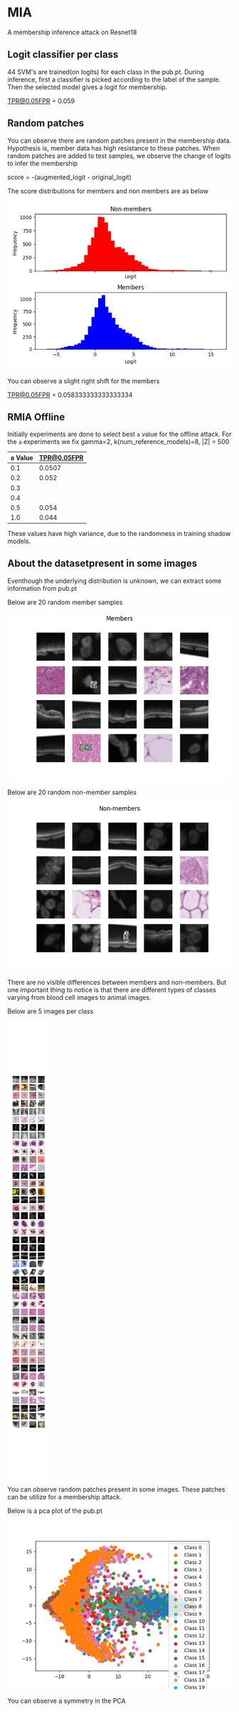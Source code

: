 # MIA
A membership inference attack on Resnet18

## Logit classifier per class

44 SVM's are trained(on logits) for each class in the pub.pt. During inference, first a classifier is picked according to the label of the sample. Then the selected model gives a logit for membership.

TPR@0.05FPR = 0.059

## Random patches

You can observe there are random patches present in the membership data. Hypothesis is, member data has high resistance to these patches.
When random patches are added to test samples, we observe the change of logits to infer the membership

score = -(augmented_logit - original_logit)

The score distributions for members and non members are as below

![image](https://github.com/OshanJayawardana/MIA/blob/main/figures/patched_logit_difference_histograms.png)

You can observe a slight right shift for the members

TPR@0.05FPR = 0.058333333333333334

## RMIA Offline

Initially experiments are done to select best `a` value for the offline attack.
For the `a` experiments we fix gamma=2, k(num_reference_models)=8, |Z| = 500

| a Value | TPR@0.05FPR |
|---------|-------------|
| 0.1     | 0.0507      |
| 0.2     | 0.052       |
| 0.3     |             |
| 0.4     |             |
| 0.5     | 0.054       |
| 1.0     | 0.044       |

These values have high variance, due to the randomness in training shadow models.

## About the datasetpresent in some images

Eventhough the underlying distribution is unknown, we can extract some information from pub.pt

Below are 20 random member samples

![image](https://github.com/OshanJayawardana/MIA/blob/main/figures/members.png)

Below are 20 random non-member samples

![image](https://github.com/OshanJayawardana/MIA/blob/main/figures/non_members.png)

There are no visible differences between members and non-members.
But one important thing to notice is that there are different types of classes varying from blood cell images to animal images.

Below are 5 images per class

![image](https://github.com/OshanJayawardana/MIA/blob/main/figures/class_images.png)

You can observe random patches present in some images. These patches can be utilize for a membership attack.

Below is a pca plot of the pub.pt

![image](https://github.com/OshanJayawardana/MIA/blob/main/figures/pca.png)

You can observe a symmetry in the PCA
